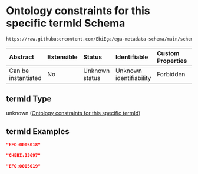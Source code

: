 # Ontology constraints for this specific termId Schema

```txt
https://raw.githubusercontent.com/EbiEga/ega-metadata-schema/main/schemas/EGA.experiment.json#/properties/assayedBiologicalMacromolecule/properties/termId
```



| Abstract            | Extensible | Status         | Identifiable            | Custom Properties | Additional Properties | Access Restrictions | Defined In                                                                           |
| :------------------ | :--------- | :------------- | :---------------------- | :---------------- | :-------------------- | :------------------ | :----------------------------------------------------------------------------------- |
| Can be instantiated | No         | Unknown status | Unknown identifiability | Forbidden         | Allowed               | none                | [EGA.experiment.json\*](../../../schemas/EGA.experiment.json "open original schema") |

## termId Type

unknown ([Ontology constraints for this specific termId](ega-1-properties-assayed-biological-macromolecule-properties-ontology-constraints-for-this-specific-termid.md))

## termId Examples

```json
"EFO:0005018"
```

```json
"CHEBI:33697"
```

```json
"EFO:0005019"
```

